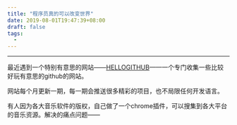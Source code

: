 ```yaml
---
title: "程序员真的可以改变世界"
date: 2019-08-01T19:47:39+08:00
draft: false
tags: 
  - 
---
```

----

最近遇到一个特别有意思的网站——[HELLOGITHUB](https://hellogithub.com/)——一个专门收集一些比较好玩有意思的github的网站。

网站每个月更新一期，每一期会推送很多精彩的项目，也不局限任何开发语言。

有人因为各大音乐软件的版权，自己做了一个chrome插件，可以搜集到各大平台的音乐资源。解决的痛点问题——